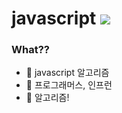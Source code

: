 # javascript <img src="https://img.shields.io/badge/Javascript?style=flat-square&logo=Javascript&logoColor=white"/>
### What??
- 🌱 javascript 알고리즘
- 🥇 프로그래머스, 인프런
- 🚅 알고리즘!
